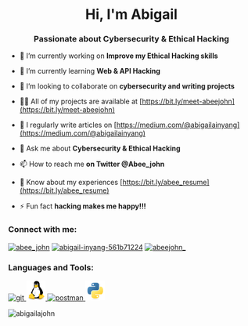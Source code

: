 <h1 align="center">Hi, I'm Abigail</h1>
<h3 align="center">Passionate about Cybersecurity & Ethical Hacking</h3>

- 🔭 I’m currently working on **Improve my Ethical Hacking skills**

- 🌱 I’m currently learning **Web & API Hacking**

- 👯 I’m looking to collaborate on **cybersecurity and writing projects**

- 👨‍💻 All of my projects are available at [https://bit.ly/meet-abeejohn](https://bit.ly/meet-abeejohn)

- 📝 I regularly write articles on [https://medium.com/@abigailainyang](https://medium.com/@abigailainyang)

- 💬 Ask me about **Cybersecurity & Ethical Hacking**

- 📫 How to reach me **on Twitter @Abee_john**

- 📄 Know about my experiences [https://bit.ly/abee_resume](https://bit.ly/abee_resume)

- ⚡ Fun fact **hacking makes me happy!!!**

<h3 align="left">Connect with me:</h3>
<p align="left">
<a href="https://twitter.com/abee_john" target="blank"><img align="center" src="https://raw.githubusercontent.com/rahuldkjain/github-profile-readme-generator/master/src/images/icons/Social/twitter.svg" alt="abee_john" height="30" width="40" /></a>
<a href="https://linkedin.com/in/abigail-inyang-561b71224" target="blank"><img align="center" src="https://raw.githubusercontent.com/rahuldkjain/github-profile-readme-generator/master/src/images/icons/Social/linked-in-alt.svg" alt="abigail-inyang-561b71224" height="30" width="40" /></a>
<a href="https://instagram.com/abeejohn_" target="blank"><img align="center" src="https://raw.githubusercontent.com/rahuldkjain/github-profile-readme-generator/master/src/images/icons/Social/instagram.svg" alt="abeejohn_" height="30" width="40" /></a>
</p>

<h3 align="left">Languages and Tools:</h3>
<p align="left"> <a href="https://git-scm.com/" target="_blank" rel="noreferrer"> <img src="https://www.vectorlogo.zone/logos/git-scm/git-scm-icon.svg" alt="git" width="40" height="40"/> </a> <a href="https://www.linux.org/" target="_blank" rel="noreferrer"> <img src="https://raw.githubusercontent.com/devicons/devicon/master/icons/linux/linux-original.svg" alt="linux" width="40" height="40"/> </a> <a href="https://postman.com" target="_blank" rel="noreferrer"> <img src="https://www.vectorlogo.zone/logos/getpostman/getpostman-icon.svg" alt="postman" width="40" height="40"/> </a> <a href="https://www.python.org" target="_blank" rel="noreferrer"> <img src="https://raw.githubusercontent.com/devicons/devicon/master/icons/python/python-original.svg" alt="python" width="40" height="40"/> </a> </p>

<p><img align="center" src="https://github-readme-stats.vercel.app/api/top-langs?username=abigailajohn&show_icons=true&locale=en&layout=compact" alt="abigailajohn" /></p>






